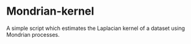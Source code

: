 # Mondrian-kernel
A simple script which estimates the Laplacian kernel of a dataset using Mondrian processes.
